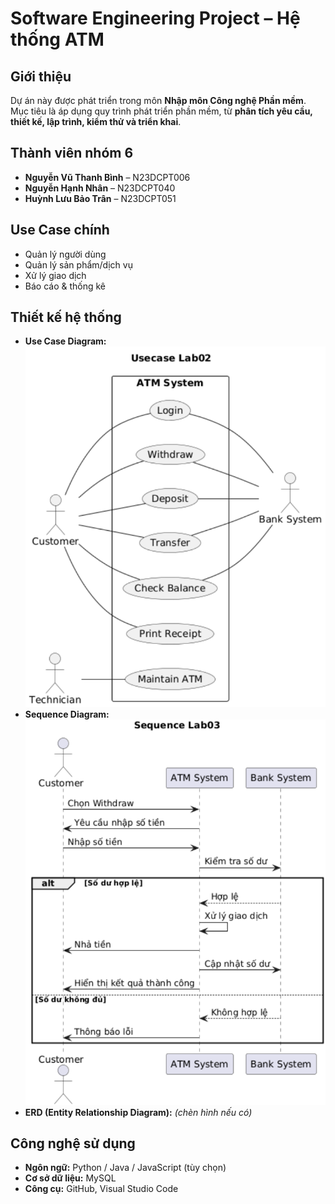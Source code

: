 # Software Engineering Project – Hệ thống ATM

## Giới thiệu
Dự án này được phát triển trong môn **Nhập môn Công nghệ Phần mềm**.  
Mục tiêu là áp dụng quy trình phát triển phần mềm, từ **phân tích yêu cầu, thiết kế, lập trình, kiểm thử và triển khai**.

## Thành viên nhóm 6
- **Nguyễn Vũ Thanh Bình** – N23DCPT006
- **Nguyễn Hạnh Nhân** – N23DCPT040 
- **Huỳnh Lưu Bảo Trân** – N23DCPT051

## Use Case chính
- Quản lý người dùng  
- Quản lý sản phẩm/dịch vụ  
- Xử lý giao dịch  
- Báo cáo & thống kê  

## Thiết kế hệ thống
- **Use Case Diagram:** ![Use Case](./usecase_lab02.png)  
- **Sequence Diagram:** ![Sequence](./sequence_lab03.png)  
- **ERD (Entity Relationship Diagram):** *(chèn hình nếu có)*  

## Công nghệ sử dụng
- **Ngôn ngữ:** Python / Java / JavaScript (tùy chọn)  
- **Cơ sở dữ liệu:** MySQL  
- **Công cụ:** GitHub, Visual Studio Code  

